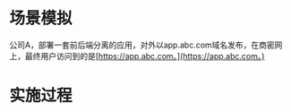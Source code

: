 # 场景模拟

公司A，部署一套前后端分离的应用，对外以app.abc.com域名发布，在商密网上，最终用户访问到的是[https://app.abc.com。](https://app.abc.com。)

# 实施过程



